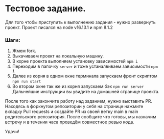 # Тестовое задание.
Для того чтобы приступить к выполнению задания - нужно развернуть проект.
Проект писался на node v16.13.1 и npm 8.1.2

### Шаги:
1. Жмем fork.
2. Выкачиваем проект на локальную машину.
3. В корне проекта выполняем установку зависимостей `npm i`
4. Переходим в папочку `server` и тоже устаналвиваем зависимости `npm i`
5. Далее из корня в одном окне терминала запускаем фронт скриптом `npm run start`
6. Во втором окне так же из корня запускаем бэк `npm run server`
Дальнейшие инструкции вы увидите на домашней странице проекта.

После того как закончите работу над заданием, нужно выставить PR. Находясь в форкнутом репозитории у себя на странице нажмите вкладку Pull requests и создайте PR из своей ветку main в main родительского репозитория.
После сообщите что готовы, мы назначим встречу и в течении часа проведём совместное ревью кода.

Удачи!
